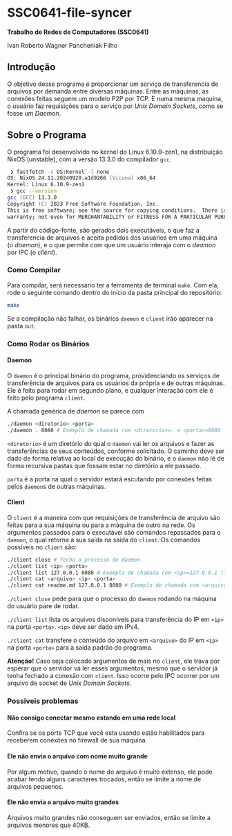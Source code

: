 # SSC0641-file-syncer
**Trabalho de Redes de Computadores (SSC0641)**

Ivan Roberto Wagner Pancheniak Filho

## Introdução

O objetivo desse programa é proporcionar um serviço de transferencia de arquivos por demanda entre diversas máquinas.
Entre as máquinas, as conexões feitas seguem um modelo P2P por TCP. E numa mesma maquina, o usuário faz requisições
para o serviço por _Unix Domain Sockets_, como se fosse um _Daemon_.

## Sobre o Programa

O programa foi desenvolvido no kernel do Linux 6.10.9-zen1, na distribuição NixOS (unstable), com a versão 13.3.0 do compilador `gcc`.
```zsh
 ❯ fastfetch -s OS:Kernel -l none
OS: NixOS 24.11.20240920.a1d9266 (Vicuna) x86_64
Kernel: Linux 6.10.9-zen1
 ❯ gcc --version
gcc (GCC) 13.3.0
Copyright (C) 2023 Free Software Foundation, Inc.
This is free software; see the source for copying conditions.  There is NO
warranty; not even for MERCHANTABILITY or FITNESS FOR A PARTICULAR PURPOSE.
```

A partir do código-fonte, são gerados dois executáveis, o que faz a transferencia de arquivos e aceita pedidos dos usuários em uma máquina (o _daemon_),
e o que permite com que um usuário interaja com o _deamon_ por IPC (o _client_).

### Como Compilar

Para compilar, será necessário ter a ferramenta de terminal `make`. Com ela, rode o seguinte comando dentro do início da pasta principal do repositório:
```bash
make
```
Se a compilação não falhar, os binários `daemon` e `client` irão aparecer na pasta `out`.

### Como Rodar os Binários

#### Daemon

O `daemon` é o principal binário do programa, providenciando os serviços de transferência de arquivos para os usuários da própria e de outras máquinas.
Ele é feito para rodar em segundo plano, e qualquer interação com ele é feito pelo programa `client`.

A chamada genérica de _daemon_ se parece com
```bash
./daemon <diretorio> <porta>
./daemon . 8080 # Exemplo de chamada com <diretorio>=. e <porta>=8080
```
`<diretorio>` é um diretório do qual o `daemon` vai ler os arquivos e fazer as transferências de seus conteúdos, conforme solicitado. 
O caminho deve ser dado de forma relativa ao local de execução do binário, e o `daemon` não lê de forma recursiva pastas que fossam estar no diretório a ele passado.

`porta` é a porta na qual o servidor estará escutando por conexões feitas pelos `daemon`s de outras máquinas.

#### Client

O `client` é a maneira com que requisições de transferência de arquivo são feitas para a sua máquina ou para a máquina de outro na rede.
Os argumentos passados para o executável são comandos repassados para o `daemon`, o qual retorna a sua saída na saída do `client`.
Os comandos possíveis no `client` são:
```bash
./client close # fecha o processo do daemon
./client list <ip> <porta>
./client list 127.0.0.1 8080 # Exemplo de chamada com <ip>=127.0.0.1 (localhost) e <porta>=8080
./client cat <arquivo> <ip> <porta> 
./client cat readme.md 127.0.0.1 8080 # Exemplo de chamada com <arquivo>=readme.md <ip>=127.0.0.1 (localhost) e <porta>=8080
```

`./client close` pede para que o processo do `daemon` rodando na máquina do usuário pare de rodar.

`./client list` lista os arquivos disponíveis para transferência do IP em `<ip>` na porta `<porta>`. `<ip>` deve ser dado em IPv4.

`./client cat` transfere o conteúdo do arquivo em `<arquivo>` do IP em `<ip>` na porta `<porta>` para a saída padrão do programa.

**Atenção!** Caso seja colocado argumentos de mais no `client`, ele trava por esperar que o servidor vá ler esses argumentos, mesmo que o servidor já tenha fechado a conexão com `client`. Isso ocorre pelo IPC ocorrer por um arquivo de socket de _Unix Domain Sockets_.

### Possiveis problemas

#### Não consigo conectar mesmo estando em uma rede local

Confira se os ports TCP que você esta usando estão habilitados para receberem conexões no firewall de sua máquina.

#### Ele não envia o arquivo com nome muito grande

Por algum motivo, quando o nome do arquivo é muito extenso, ele pode acabar tendo alguns caracteres trocados, então se limite a nome de arquivos pequenos.

#### Ele não envia o arquivo muito grandes

Arquivos muito grandes não conseguem ser enviados, então se limite a arquivos menores que 40KB.







